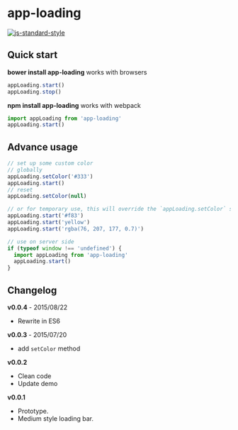 # app-loading

[![js-standard-style](https://cdn.rawgit.com/feross/standard/master/badge.svg)](https://github.com/feross/standard)


## Quick start

**bower install app-loading** works with browsers

```javascript
appLoading.start()
appLoading.stop()
```

**npm install app-loading** works with webpack

```javascript
import appLoading from 'app-loading'
appLoading.start()
```

## Advance usage

```javascript
// set up some custom color
// globally
appLoading.setColor('#333')
appLoading.start()
// reset
appLoading.setColor(null)

// or for temporary use, this will override the `appLoading.setColor` setting
appLoading.start('#f83')
appLoading.start('yellow')
appLoading.start('rgba(76, 207, 177, 0.7)')

// use on server side
if (typeof window !== 'undefined') {
  import appLoading from 'app-loading'
  appLoading.start()
}
```

## Changelog

**v0.0.4** - 2015/08/22

- Rewrite in ES6

**v0.0.3** - 2015/07/20

- add `setColor` method

**v0.0.2**

- Clean code
- Update demo

**v0.0.1**

- Prototype.
- Medium style loading bar.
